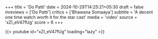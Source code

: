 +++
title = 'Do Patti'
date = 2024-10-29T14:25:21+05:30
draft = false
mreviews = ['Do Patti']
critics = ['Bhawana Somaaya']
subtitle = 'A decent one time watch worth it for the star cast'
media = 'video'
source = 'xZI_eV47fUg'
score = 6
+++

{{< youtube id="xZI_eV47fUg" loading="lazy" >}}
